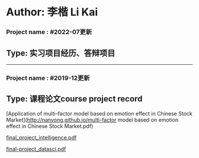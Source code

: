 # Author: 李楷 Li Kai 

### Project name : #2022-07更新
## Type: 实习项目经历、答辩项目


---

### Project name : #2019-12更新
## Type: 课程论文course project record
[Application of multi-factor model based on emotion effect in Chinese Stock Market](http://nanyong.github.io/multi-factor model based on emotion effect in Chinese Stock Market.pdf)

[final_project_intelligence.pdf](http://nanyong.github.io/final_project.pdf)

[final-project_datasci.pdf](http://nanyong.github.io/final-project_datasci.pdf)
